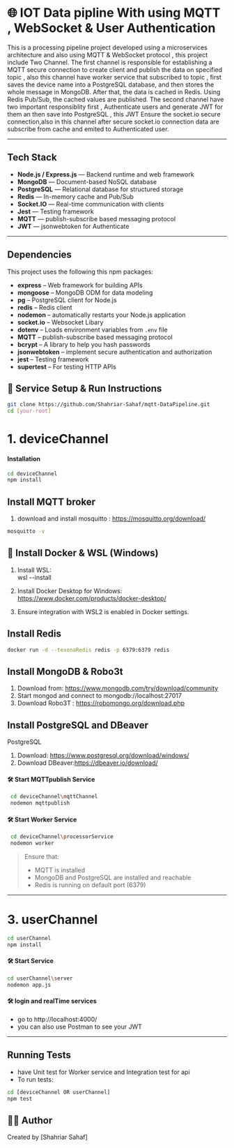 # 🌐 IOT Data pipline With using MQTT , WebSocket & User Authentication


This is a processing pipeline project developed using a microservices architecture and also using MQTT & WebSocket protocol , this project include Two Channel. The first channel is responsible for establishing a  MQTT secure connection to create client and publish the data on specified topic , also this channel have worker service that subscribed to topic , first saves the device name into a PostgreSQL database, and then stores the whole message in MongoDB. After that, the data is cached in Redis. Using Redis Pub/Sub, the cached values are published. The second channel have two important responsiblity first , Authenticate users and generate JWT for them an then save into PostgreSQL , this JWT Ensure the socket.io secure connection,also in this channel after secure socket.io connection data are subscribe from cache and emited to Authenticated user. 

---

## Tech Stack

- **Node.js / Express.js** — Backend runtime and web framework
- **MongoDB** — Document-based NoSQL database
- **PostgreSQL** — Relational database for structured storage
- **Redis** — In-memory cache and Pub/Sub 
- **Socket.IO** — Real-time communication with clients
- **Jest** — Testing framework
- **MQTT** — publish-subscribe based messaging protocol 
- **JWT** — jsonwebtoken for Authenticate

---
##  Dependencies
This project uses the following this  npm packages:

- **express** – Web framework for building APIs
- **mongoose** – MongoDB ODM for data modeling
- **pg** – PostgreSQL client for Node.js
- **redis** – Redis client
- **nodemon** – automatically restarts your Node.js application
- **socket.io** – Websocket Libary
- **dotenv** – Loads environment variables from `.env` file
- **MQTT** – publish-subscribe based messaging protocol 
- **bcrypt** – A library to help you hash passwords
- **jsonwebtoken** –  implement secure authentication and authorization
- **jest** – Testing framework
- **supertest** – For testing HTTP APIs

## 🚀 Service Setup & Run Instructions

```bash
git clone https://github.com/Shahriar-Sahaf/mqtt-DataPipeline.git
cd [your-root]
```

# 1. deviceChannel

####  Installation
```bash
cd deviceChannel
npm install
```
## Install MQTT broker
1. download and install mosquitto : https://mosquitto.org/download/

 ```bash 
mosquitto -v

```
## 🐳 Install Docker & WSL (Windows)

1. Install WSL:  
wsl --install

2. Install Docker Desktop for Windows:  
https://www.docker.com/products/docker-desktop/

3. Ensure integration with WSL2 is enabled in Docker settings.

## Install Redis
```bash
docker run -d --texonaRedis redis -p 6379:6379 redis
```

## Install MongoDB  & Robo3t
1. Download from: https://www.mongodb.com/try/download/community  
2. Start mongod and connect to mongodb://localhost:27017
3. Download Robo3T : https://robomongo.org/download.php

##  Install PostgreSQL and DBeaver

PostgreSQL  
1. Download: https://www.postgresql.org/download/windows/  
2. Download DBeaver:https://dbeaver.io/download/

#### 🛠️ Start MQTTpublish Service

```bash
 cd deviceChannel\mqttChannel
 nodemon mqttpublish

```
#### 🛠️ Start Worker Service
```bash
 cd deviceChannel\processorService
 nodemon worker

```
> Ensure that:
> - MQTT is installed
> - MongoDB and PostgreSQL are installed and reachable
> - Redis is running on default port (6379)

---

# 3. userChannel
```bash
cd userChannel
npm install
```
#### 🛠️ Start Service

```bash
cd userChannel\server
nodemon app.js
```
#### 🛠️ login and realTime services

- go to http://localhost:4000/
- you can also use Postman to  see your JWT 

---

## Running Tests

- have Unit test for Worker service and Integration test for api 
- To run tests:

```bash
cd [deviceChannel OR userChannel]
npm test
```


## 🧑‍💻  Author

Created by [Shahriar Sahaf]
